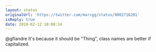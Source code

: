 ```yaml
---
layout: status
originalUrl: 'https://twitter.com/marcgg/status/9002716201'
isReply: true
date: 2010-02-12 10:00:14
---
```


@gflandre It's because it should be "Thing", class names are better if capitalized.
